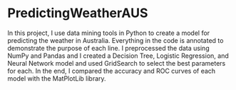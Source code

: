 # PredictingWeatherAUS

In this project, I use data mining tools in Python to create a model for predicting the weather in Australia. Everything in the code is annotated to demonstrate the purpose of each line. I preprocessed the data using NumPy and Pandas and I created a Decision Tree, Logistic Regression, and Neural Network model and used GridSearch to select the best parameters for each. In the end, I compared the accuracy and ROC curves of each model with the MatPlotLib library.
